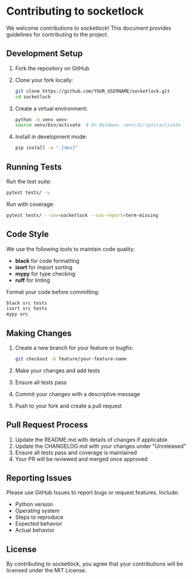 # Contributing to socketlock

We welcome contributions to socketlock! This document provides guidelines for contributing to the project.

## Development Setup

1. Fork the repository on GitHub
2. Clone your fork locally:
   ```bash
   git clone https://github.com/YOUR_USERNAME/socketlock.git
   cd socketlock
   ```

3. Create a virtual environment:
   ```bash
   python -m venv venv
   source venv/bin/activate  # On Windows: venv\Scripts\activate
   ```

4. Install in development mode:
   ```bash
   pip install -e ".[dev]"
   ```

## Running Tests

Run the test suite:
```bash
pytest tests/ -v
```

Run with coverage:
```bash
pytest tests/ --cov=socketlock --cov-report=term-missing
```

## Code Style

We use the following tools to maintain code quality:

- **black** for code formatting
- **isort** for import sorting
- **mypy** for type checking
- **ruff** for linting

Format your code before committing:
```bash
black src tests
isort src tests
mypy src
```

## Making Changes

1. Create a new branch for your feature or bugfix:
   ```bash
   git checkout -b feature/your-feature-name
   ```

2. Make your changes and add tests
3. Ensure all tests pass
4. Commit your changes with a descriptive message
5. Push to your fork and create a pull request

## Pull Request Process

1. Update the README.md with details of changes if applicable
2. Update the CHANGELOG.md with your changes under "Unreleased"
3. Ensure all tests pass and coverage is maintained
4. Your PR will be reviewed and merged once approved

## Reporting Issues

Please use GitHub Issues to report bugs or request features. Include:

- Python version
- Operating system
- Steps to reproduce
- Expected behavior
- Actual behavior

## License

By contributing to socketlock, you agree that your contributions will be licensed under the MIT License.